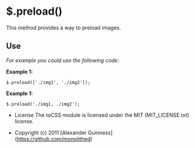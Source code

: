 # $.preload()

This method provides a way to preload images.

## Use
*For example you could use the following code:*

**Example 1:**

	$.preload(['./img1', './img2']);

**Example 1:**

	$.preload('./img1, ./img2');

* License
    The toCSS module is licensed under the MIT (MIT_LICENSE.txt) license.

* Copyright (c) 2011 [Alexander Guinness] (https://github.com/monolithed)
